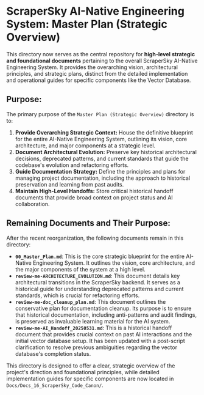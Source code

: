 # ScraperSky AI-Native Engineering System: Master Plan (Strategic Overview)

This directory now serves as the central repository for **high-level strategic and foundational documents** pertaining to the overall ScraperSky AI-Native Engineering System. It provides the overarching vision, architectural principles, and strategic plans, distinct from the detailed implementation and operational guides for specific components like the Vector Database.

## Purpose:

The primary purpose of the `Master Plan (Strategic Overview)` directory is to:

1.  **Provide Overarching Strategic Context:** House the definitive blueprint for the entire AI-Native Engineering System, outlining its vision, core architecture, and major components at a strategic level.
2.  **Document Architectural Evolution:** Preserve key historical architectural decisions, deprecated patterns, and current standards that guide the codebase's evolution and refactoring efforts.
3.  **Guide Documentation Strategy:** Define the principles and plans for managing project documentation, including the approach to historical preservation and learning from past audits.
4.  **Maintain High-Level Handoffs:** Store critical historical handoff documents that provide broad context on project status and AI collaboration.

## Remaining Documents and Their Purpose:

After the recent reorganization, the following documents remain in this directory:

*   **`00_Master_Plan.md`**: This is the core strategic blueprint for the entire AI-Native Engineering System. It outlines the vision, core architecture, and the major components of the system at a high level.
*   **`review-me-ARCHITECTURE_EVOLUTION.md`**: This document details key architectural transitions in the ScraperSky backend. It serves as a historical guide for understanding deprecated patterns and current standards, which is crucial for refactoring efforts.
*   **`review-me-doc_cleanup_plan.md`**: This document outlines the conservative plan for documentation cleanup. Its purpose is to ensure that historical documentation, including anti-patterns and audit findings, is preserved as invaluable learning material for the AI system.
*   **`review-me-AI_Handoff_20250531.md`**: This is a historical handoff document that provides crucial context on past AI interactions and the initial vector database setup. It has been updated with a post-script clarification to resolve previous ambiguities regarding the vector database's completion status.

This directory is designed to offer a clear, strategic overview of the project's direction and foundational principles, while detailed implementation guides for specific components are now located in `Docs/Docs_16_ScraperSky_Code_Canon/`.
